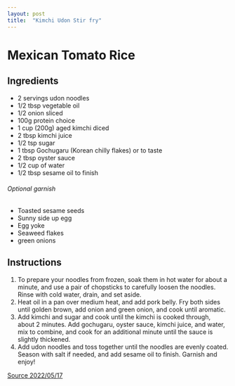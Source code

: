 ```yaml
---
layout: post
title:  "Kimchi Udon Stir fry"
---
```


# Mexican Tomato Rice

## Ingredients
* 2 servings udon noodles
* 1/2 tbsp vegetable oil
* 1/2 onion sliced
* 100g protein choice
* 1 cup (200g) aged kimchi diced
* 2 tbsp kimchi juice
* 1/2 tsp sugar
* 1 tbsp Gochugaru (Korean chilly flakes) or to taste
* 2 tbsp oyster sauce
* 1/2 cup of water
* 1/2 tbsp sesame oil to finish

###### Optional garnish
* Toasted sesame seeds
* Sunny side up egg
* Egg yoke
* Seaweed flakes
* green onions

## Instructions
1. To prepare your noodles from frozen, soak them in hot water for about a minute, and use a pair of chopsticks to carefully loosen the noodles. Rinse with cold water, drain, and set aside.
2. Heat oil in a pan over medium heat, and add pork belly. Fry both sides until golden brown, add onion and green onion, and cook until aromatic.
3. Add kimchi and sugar and cook until the kimchi is cooked through, about 2 minutes. Add gochugaru, oyster sauce, kimchi juice, and water, mix to combine, and cook for an additional minute until the sauce is slightly thickened.
4. Add udon noodles and toss together until the noodles are evenly coated. Season with salt if needed, and add sesame oil to finish. Garnish and enjoy!

[Source 2022/05/17](https://www.cookerru.com/kimchi-udon/)
